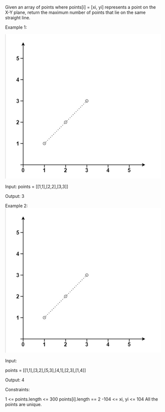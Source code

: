 Given an array of points where points[i] = [xi, yi] represents a point on the X-Y plane, return the maximum number of points that lie on the same straight line.

Example 1:

![Example1MPOL.png](Example1MPOL.png)

Input: points = [[1,1],[2,2],[3,3]]

Output: 3

Example 2:
![img.png](Example2MPOL.png)

Input:

points = [[1,1],[3,2],[5,3],[4,1],[2,3],[1,4]]

Output: 4


Constraints:

1 <= points.length <= 300
points[i].length == 2
-104 <= xi, yi <= 104
All the points are unique.